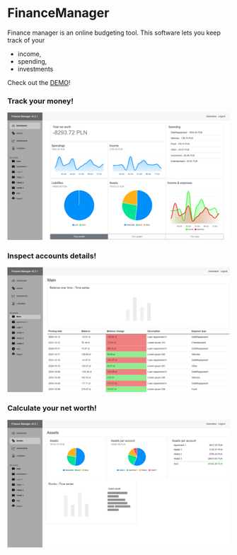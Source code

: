 # FinanceManager

Finance manager is an online budgeting tool. This software lets you keep track of your

 - income,
 - spending,
 - investments

 Check out the [DEMO](https://avresial.github.io/FinanceManager/)!

### Track your money!
![dashboard](ReadmeElements/Imgs/Dashboard.png)

### Inspect accounts details!

![dashboard](ReadmeElements/Imgs/AccountDetails.png)

### Calculate your net worth!

![dashboard](ReadmeElements/Imgs/Assets.png)


